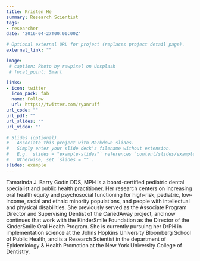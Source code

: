 ```yaml
---
title: Kristen He
summary: Research Scientist
tags:
- researcher
date: "2016-04-27T00:00:00Z"

# Optional external URL for project (replaces project detail page).
external_link: ""

image:
 # caption: Photo by rawpixel on Unsplash
 # focal_point: Smart

links:
- icon: twitter
  icon_pack: fab
  name: Follow
  url: https://twitter.com/ryanruff
url_code: ""
url_pdf: ""
url_slides: ""
url_video: ""

# Slides (optional).
#   Associate this project with Markdown slides.
#   Simply enter your slide deck's filename without extension.
#   E.g. `slides = "example-slides"` references `content/slides/example-slides.md`.
#   Otherwise, set `slides = ""`.
slides: example
---
```


Tamarinda J. Barry Godín DDS, MPH is a board-certified pediatric dental specialist and public health practitioner. Her research centers on increasing oral health equity and psychosocial functioning for high-risk, pediatric, low-income, racial and ethnic minority populations, and people with intellectual and physical disabilities. She previously served as the Associate Program Director and Supervising Dentist of the CariedAway project, and now continues that work with the KinderSmile Foundation as the Director of the KinderSmile Oral Health Program. She is currently pursuing her DrPH in implementation science at the Johns Hopkins University Bloomberg School of Public Health, and is a Research Scientist in the department of Epidemiology & Health Promotion at the New York University College of Dentistry.
